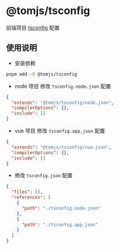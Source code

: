 # @tomjs/tsconfig

前端项目 [tsconfig](https://www.typescriptlang.org/tsconfig) 配置

## 使用说明

- 安装依赖

```bash
pnpm add -D @tomjs/tsconfig
```

- node 项目 修改 `tsconfig.node.json` 配置

```json
{
  "extends": "@tomjs/tsconfig/node.json",
  "compilerOptions": {},
  "include": []
}
```

- vue 项目 修改 `tsconfig.app.json` 配置

```json
{
  "extends": "@tomjs/tsconfig/vue.json",
  "compilerOptions": {},
  "include": []
}
```

- 修改 `tsconfig.json` 配置

```json
{
  "files": [],
  "references": [
    {
      "path": "./tsconfig.node.json"
    },
    {
      "path": "./tsconfig.app.json"
    }
  ]
}
```
